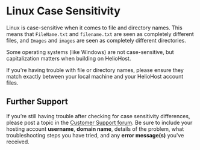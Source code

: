 # Linux Case Sensitivity

Linux is case-sensitive when it comes to file and directory names. This means that `FileName.txt` and `filename.txt` are seen as completely different files, and `Images` and `images` are seen as completely different directories. 

Some operating systems (like Windows) are not case-sensitive, but capitalization matters when building on HelioHost.

If you're having trouble with file or directory names, please ensure they match exactly between your local machine and your HelioHost account files.

## Further Support

If you’re still having trouble after checking for case sensitivity differences, please post a topic in the [Customer Support forum](https://helionet.org/index/forum/45-customer-service/?do=add). Be sure to include your hosting account **username**, **domain name**, details of the problem, what troubleshooting steps you have tried, and any **error message(s)** you've received.